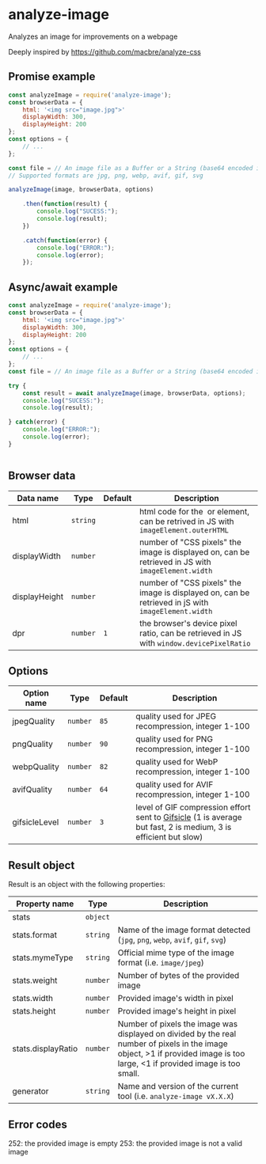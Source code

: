 # analyze-image
Analyzes an image for improvements on a webpage

Deeply inspired by https://github.com/macbre/analyze-css

## Promise example

```js
const analyzeImage = require('analyze-image');
const browserData = {
    html: '<img src="image.jpg">'
    displayWidth: 300,
    displayHeight: 200
};
const options = {
    // ...
};

const file = // An image file as a Buffer or a String (base64 encoded image or textual SVG image)
// Supported formats are jpg, png, webp, avif, gif, svg

analyzeImage(image, browserData, options)

    .then(function(result) {
        console.log("SUCESS:");
        console.log(result);
    })

    .catch(function(error) {
        console.log("ERROR:");
        console.log(error);
    });
```

## Async/await example

```js
const analyzeImage = require('analyze-image');
const browserData = {
    html: '<img src="image.jpg">'
    displayWidth: 300,
    displayHeight: 200
};
const options = {
    // ...
};
const file = // An image file as a Buffer or a String (base64 encoded image or textual SVG image)

try {
    const result = await analyzeImage(image, browserData, options);
    console.log("SUCESS:");
    console.log(result);

} catch(error) {
    console.log("ERROR:");
    console.log(error);
}



```

## Browser data

| Data name | Type | Default | Description |
| --------- | ---- | ------- | ----------- |
| html | `string` |  | html code for the <img> or <picture> element, can be retrived in JS with `imageElement.outerHTML` |
| displayWidth | `number` |  | number of "CSS pixels" the image is displayed on, can be retrieved in JS with `imageElement.width` |
| displayHeight | `number` |  | number of "CSS pixels" the image is displayed on, can be retrieved in jS with `imageElement.width` |
| dpr | `number` | `1` | the browser's device pixel ratio, can be retrieved in JS with `window.devicePixelRatio` |


## Options

| Option name | Type | Default | Description |
| ----------- | ---- | ------- | ----------- |
| jpegQuality | `number` | `85` | quality used for JPEG recompression, integer 1-100 |
| pngQuality | `number` | `90` | quality used for PNG recompression, integer 1-100 |
| webpQuality | `number` | `82` | quality used for WebP recompression, integer 1-100 |
| avifQuality | `number` | `64` | quality used for AVIF recompression, integer 1-100 |
| gifsicleLevel | `number` | `3` | level of GIF compression effort sent to [Gifsicle](https://github.com/imagemin/imagemin-gifsicle) (1 is average but fast, 2 is medium, 3 is efficient but slow) |


## Result object

Result is an object with the following properties:

| Property name | Type | Description |
| ------------- | ---- | ----------- |
| stats | `object` |  |
| stats.format | `string` | Name of the image format detected (`jpg`, `png`, `webp`, `avif`, `gif`, `svg`) |
| stats.mymeType | `string` | Official mime type of the image format (i.e. `image/jpeg`) |
| stats.weight | `number` | Number of bytes of the provided image |
| stats.width | `number` | Provided image's width in pixel |
| stats.height | `number` | Provided image's height in pixel |
| stats.displayRatio | `number` | Number of pixels the image was displayed on divided by the real number of pixels in the image object, >1 if provided image is too large, <1 if provided image is too small.
| generator | `string` | Name and version of the current tool (i.e. `analyze-image vX.X.X`) |


## Error codes

252: the provided image is empty
253: the provided image is not a valid image
